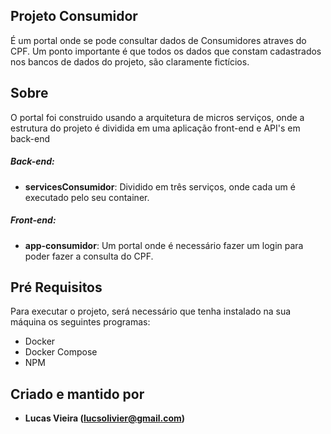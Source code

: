 ## Projeto Consumidor

É um portal onde se pode consultar dados de Consumidores atraves do CPF.
Um ponto importante é que todos os dados que constam cadastrados nos bancos de dados do projeto, são claramente fictícios.

## Sobre

O portal foi construido usando a arquitetura de micros serviços, onde a estrutura do projeto é dividida em uma aplicação front-end e API's em back-end

##### **Back-end**:
* **servicesConsumidor**: 
Dividido em três serviços, onde cada um é executado pelo seu container.

##### **Front-end**:
* **app-consumidor**: 
Um portal onde é necessário fazer um login para poder fazer a consulta do CPF.

## Pré Requisitos
Para executar o projeto, será necessário que tenha instalado na sua máquina os seguintes programas:
* Docker
* Docker Compose
* NPM

## Criado e mantido por

- **Lucas Vieira (lucsolivier@gmail.com)**